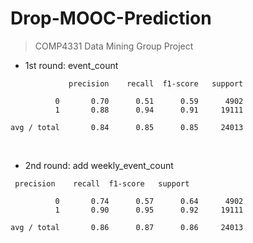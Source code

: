 # Drop-MOOC-Prediction
>  COMP4331 Data Mining Group Project



* 1st round: event_count

```
             precision    recall  f1-score   support

          0       0.70      0.51      0.59      4902
          1       0.88      0.94      0.91     19111

avg / total       0.84      0.85      0.85     24013
```

<br>

* 2nd round: add weekly_event_count

```
 precision    recall  f1-score   support

          0       0.74      0.57      0.64      4902
          1       0.90      0.95      0.92     19111

avg / total       0.86      0.87      0.86     24013
```